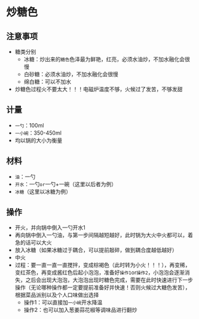 # 炒糖色
## 注意事项
* 糖类分别
    * 冰糖：炒出来的`糖色`色泽最为鲜艳，红亮，必须水油炒，不加水融化会很慢
    * 白砂糖：必须水油炒，不加水融化会很慢
    * 绵白糖：可以不加水
* 炒糖色过程火不要太大！！！电磁炉温度不够，火候过了发苦，不够发甜

## 计量
* `一勺`：100ml
* `一小碗`：350-450ml
* 均以锅的大小为衡量

## 材料
* `油`：一勺
* `开水`：一勺`or`一勺+一碗（这里以后者为例）
* `冰糖`（这里以冰糖为例）
  
## 操作
* 开火，并向锅中倒入一勺开水1
* 再向锅中倒入一勺油，与第一步间隔越短越好，此时锅为大火中火都可以，着急的话可以大火
* 放入冰糖（如果冰糖过于耦合，可以提前敲碎，做到耦合度越低越好）
* 中火
* 过程：要一直一直一直搅拌，变成棕褐色（此时转为小火！！！），再变稀，变红茶色，再变成酱红色后起小泡泡，准备好`操作1`or`操作2`，小泡泡会逐渐消失，之后会出现大泡泡，大泡泡出现时糖色完成，需要在此时快速进行下一步操作（无论哪种操作都一定要提前准备好并快速！否则火候过大糖色发苦），根据菜品派别以及个人口味做出选择
    * 操作1：可以直接加`一小碗`开水降温
    * 操作2：也可以加入葱姜蒜花椒等调味品进行翻炒